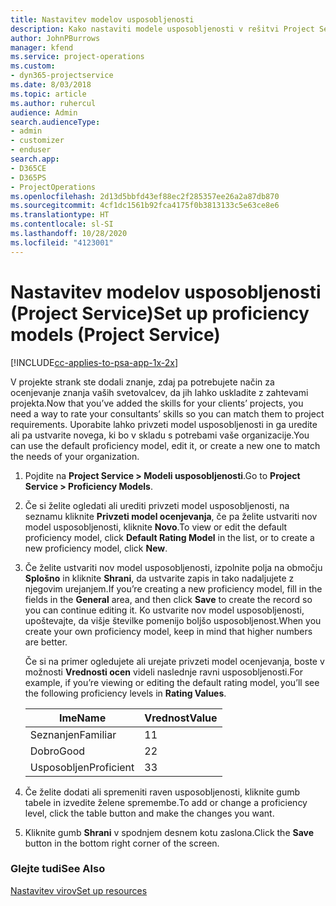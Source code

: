 ```yaml
---
title: Nastavitev modelov usposobljenosti
description: Kako nastaviti modele usposobljenosti v rešitvi Project Service
author: JohnPBurrows
manager: kfend
ms.service: project-operations
ms.custom:
- dyn365-projectservice
ms.date: 8/03/2018
ms.topic: article
ms.author: ruhercul
audience: Admin
search.audienceType:
- admin
- customizer
- enduser
search.app:
- D365CE
- D365PS
- ProjectOperations
ms.openlocfilehash: 2d13d5bbfd43ef88ec2f285357ee26a2a87db870
ms.sourcegitcommit: 4cf1dc1561b92fca4175f0b3813133c5e63ce8e6
ms.translationtype: HT
ms.contentlocale: sl-SI
ms.lasthandoff: 10/28/2020
ms.locfileid: "4123001"
---
```

# <a name="set-up-proficiency-models-project-service"></a><span data-ttu-id="26552-103">Nastavitev modelov usposobljenosti (Project Service)</span><span class="sxs-lookup"><span data-stu-id="26552-103">Set up proficiency models (Project Service)</span></span>

[!INCLUDE[cc-applies-to-psa-app-1x-2x](../includes/cc-applies-to-psa-app-1x-2x.md)]

<span data-ttu-id="26552-104">V projekte strank ste dodali znanje, zdaj pa potrebujete način za ocenjevanje znanja vaših svetovalcev, da jih lahko uskladite z zahtevami projekta.</span><span class="sxs-lookup"><span data-stu-id="26552-104">Now that you’ve added the skills for your clients’ projects, you need a way to rate your consultants’ skills so you can match them to project requirements.</span></span> <span data-ttu-id="26552-105">Uporabite lahko privzeti model usposobljenosti in ga uredite ali pa ustvarite novega, ki bo v skladu s potrebami vaše organizacije.</span><span class="sxs-lookup"><span data-stu-id="26552-105">You can use the default proficiency model, edit it, or create a new one to match the needs of your organization.</span></span>  
  
1.  <span data-ttu-id="26552-106">Pojdite na **Project Service > Modeli usposobljenosti**.</span><span class="sxs-lookup"><span data-stu-id="26552-106">Go to **Project Service > Proficiency Models**.</span></span>  
  
2.  <span data-ttu-id="26552-107">Če si želite ogledati ali urediti privzeti model usposobljenosti, na seznamu kliknite **Privzeti model ocenjevanja**, če pa želite ustvariti nov model usposobljenosti, kliknite **Novo**.</span><span class="sxs-lookup"><span data-stu-id="26552-107">To view or edit the default proficiency model, click **Default Rating Model** in the list, or to create a new proficiency model, click **New**.</span></span>  
  
3.  <span data-ttu-id="26552-108">Če želite ustvariti nov model usposobljenosti, izpolnite polja na območju **Splošno** in kliknite **Shrani**, da ustvarite zapis in tako nadaljujete z njegovim urejanjem.</span><span class="sxs-lookup"><span data-stu-id="26552-108">If you’re creating a new proficiency model, fill in the fields in the **General** area, and then click **Save** to create the record so you can continue editing it.</span></span> <span data-ttu-id="26552-109">Ko ustvarite nov model usposobljenosti, upoštevajte, da višje številke pomenijo boljšo usposobljenost.</span><span class="sxs-lookup"><span data-stu-id="26552-109">When you create your own proficiency model, keep in mind that higher numbers are better.</span></span>  
  
     <span data-ttu-id="26552-110">Če si na primer ogledujete ali urejate privzeti model ocenjevanja, boste v možnosti **Vrednosti ocen** videli naslednje ravni usposobljenosti.</span><span class="sxs-lookup"><span data-stu-id="26552-110">For example, if you’re viewing or editing the default rating model, you’ll see the following proficiency levels in **Rating Values**.</span></span>  
  
    |<span data-ttu-id="26552-111">Ime</span><span class="sxs-lookup"><span data-stu-id="26552-111">Name</span></span>|<span data-ttu-id="26552-112">Vrednost</span><span class="sxs-lookup"><span data-stu-id="26552-112">Value</span></span>|  
    |----------|-----------|  
    |<span data-ttu-id="26552-113">Seznanjen</span><span class="sxs-lookup"><span data-stu-id="26552-113">Familiar</span></span>|<span data-ttu-id="26552-114">1</span><span class="sxs-lookup"><span data-stu-id="26552-114">1</span></span>|  
    |<span data-ttu-id="26552-115">Dobro</span><span class="sxs-lookup"><span data-stu-id="26552-115">Good</span></span>|<span data-ttu-id="26552-116">2</span><span class="sxs-lookup"><span data-stu-id="26552-116">2</span></span>|  
    |<span data-ttu-id="26552-117">Usposobljen</span><span class="sxs-lookup"><span data-stu-id="26552-117">Proficient</span></span>|<span data-ttu-id="26552-118">3</span><span class="sxs-lookup"><span data-stu-id="26552-118">3</span></span>|  
  
4.  <span data-ttu-id="26552-119">Če želite dodati ali spremeniti raven usposobljenosti, kliknite gumb tabele in izvedite želene spremembe.</span><span class="sxs-lookup"><span data-stu-id="26552-119">To add or change a proficiency level, click the table button and make the changes you want.</span></span>  
  
5.  <span data-ttu-id="26552-120">Kliknite gumb **Shrani** v spodnjem desnem kotu zaslona.</span><span class="sxs-lookup"><span data-stu-id="26552-120">Click the **Save** button in the bottom right corner of the screen.</span></span>  
  
### <a name="see-also"></a><span data-ttu-id="26552-121">Glejte tudi</span><span class="sxs-lookup"><span data-stu-id="26552-121">See Also</span></span>  
 [<span data-ttu-id="26552-122">Nastavitev virov</span><span class="sxs-lookup"><span data-stu-id="26552-122">Set up resources</span></span>](../psa/set-up-resources.md)
